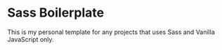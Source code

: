 # Sass Boilerplate
This is my personal template for any projects that uses Sass and Vanilla JavaScript only.
